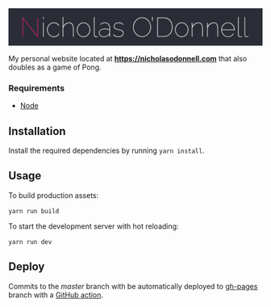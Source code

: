 <img src="logo/logo.png" />

My personal website located at **https://nicholasodonnell.com** that also doubles as a game of Pong.

### Requirements

- [Node](https://nodejs.org/en/)

## Installation

Install the required dependencies by running `yarn install`.

## Usage

To build production assets:
```
yarn run build
```

To start the development server with hot reloading:
```
yarn run dev
```

## Deploy

Commits to the *master* branch with be automatically deployed to [gh-pages](https://github.com/nicholasodonnell/nicholasodonnell.com/tree/gh-pages) branch with a [GitHub action](https://github.com/nicholasodonnell/nicholasodonnell.com/actions).
